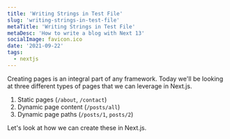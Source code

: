 ```yaml
---
title: 'Writing Strings in Test File'
slug: 'writing-strings-in-test-file'
metaTitle: 'Writing Strings in Test File'
metaDesc: 'How to write a blog with Next 13'
socialImage: favicon.ico
date: '2021-09-22'
tags:
  - nextjs
---
```


Creating pages is an integral part of any framework. Today we'll be looking at three different types of pages that we can leverage in Next.js.

1. Static pages (`/about`, `/contact`)
2. Dynamic page content (`/posts/all`)
3. Dynamic page paths (`/posts/1`, `posts/2`)

Let's look at how we can create these in Next.js.